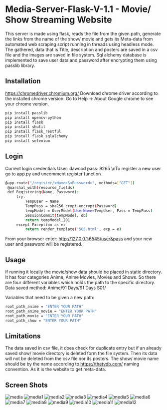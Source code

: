 
# Media-Server-Flask-V-1.1 - Movie/ Show Streaming Website
This server is made using flask, reads the file from the given path, generate the links from the name of the show/ movie and gets its Meta-data from automated web scraping script running in threads using headless mode. The gathered, data that is Title, description and posters are saved in a csv file and the images are saved in file system. Sql alchemy database is implemented to save user data and password after encrypting them using passlib library.
## Installation
https://chromedriver.chromium.org/
Download chrome driver according to the installed chrome version. Go to Help -> About Google chrome to see your chrome version.


```bash
pip install passlib
pip install opencv-python
pip install flask
pip install shutil
pip install flask_restful
pip install flask_sqlalchemy
pip install selenium

```
## Login
Current login credentials User: dawood
pass: 9265
\nTo register a new user go to app.py and uncomment register function
```bash
@app.route("/register/<Name>&<Password>", methods=["GET"])
 @marshal_with(resourse_fields)
 def Registering(Name, Password):
     try:
         TempUser = Name
         TempPass = sha256_crypt.encrypt(Password)
         tempModel = UserModel(UserName=TempUser, Pass = TempPass)
         SessionCommit(tempModel, db)
         return tempModel,201
     except Exception as e:
         return render_template('505.html', exp = e)
```
From your browser enter: http://127.0.0.1:6545/user&pass
and your new user and password will be registered.

## Usage
If running it locally the movie/show data should be placed in static directory. It has four categories Anime, Anime Movies, Movies and Shows. So there are four different variables which holds the path to the specific directory.
Data saved method:
Anime/91 Days/91 Days S01/

Variables that need to be given a new path:
```bash
root_path_anime = "ENTER YOUR PATH"
root_path_anime_movie = "ENTER YOUR PATH"
root_path_movie = "ENTER YOUR PATH"
root_path_show = "ENTER YOUR PATH"
```
## Limitations

The data saved in csv file, it does check for duplicate entry but if an already saved show/ movie directory is deleted form the file system. Then its data will not be deleted from the csv file nor its posters. The show/ movie name should be by the name according to https://thetvdb.com/ naming convention. As it is the website to get meta-data.

## Screen Shots

![media](https://user-images.githubusercontent.com/44601684/118688801-d0b5bb80-b81f-11eb-8bba-55972055827d.PNG)
![media1](https://user-images.githubusercontent.com/44601684/118695584-ccd96780-b826-11eb-9528-ff36a9c37e0d.PNG)
![media2](https://user-images.githubusercontent.com/44601684/118695593-cfd45800-b826-11eb-9b8d-2bb94973bfb5.PNG)
![media3](https://user-images.githubusercontent.com/44601684/118695601-d1058500-b826-11eb-80f2-6d3de80596dd.PNG)
![media4](https://user-images.githubusercontent.com/44601684/118695608-d236b200-b826-11eb-9d41-c0d03f24d950.PNG)
![media5](https://user-images.githubusercontent.com/44601684/118695631-d6fb6600-b826-11eb-9093-42ba2b782000.PNG)
![media6](https://user-images.githubusercontent.com/44601684/118695720-f0041700-b826-11eb-9e8f-fe8e54629426.PNG)
![media7](https://user-images.githubusercontent.com/44601684/118695775-fbefd900-b826-11eb-8f48-fe5800087325.PNG)
![media8](https://user-images.githubusercontent.com/44601684/118695791-0316e700-b827-11eb-9198-1e4963a385e9.PNG)
![media9](https://user-images.githubusercontent.com/44601684/118695800-06aa6e00-b827-11eb-9aaf-71072cc61798.PNG)
![media10](https://user-images.githubusercontent.com/44601684/118695820-0ca04f00-b827-11eb-9ddb-738cd4ee3c13.PNG)
![media11](https://user-images.githubusercontent.com/44601684/118695837-0f9b3f80-b827-11eb-90c2-811abc639061.PNG)
![media12](https://user-images.githubusercontent.com/44601684/118695848-11fd9980-b827-11eb-9728-ecd39d34bfa7.PNG)
